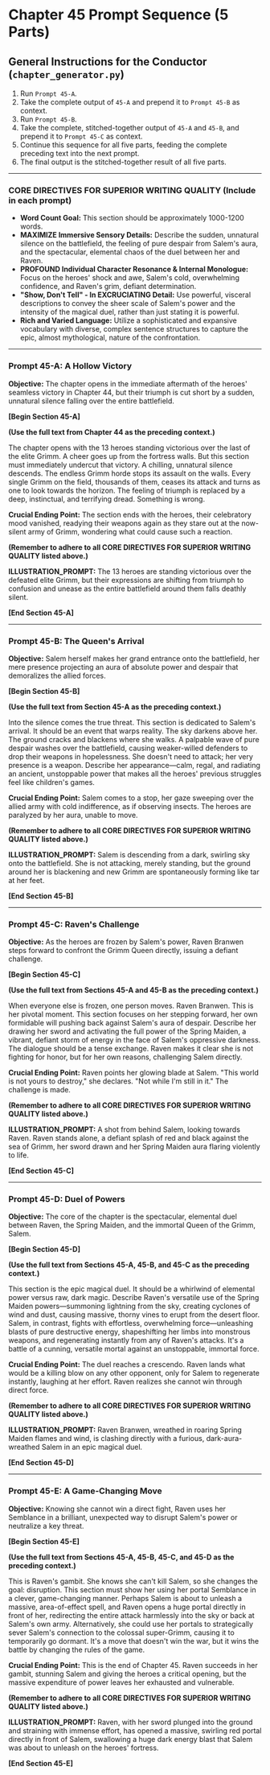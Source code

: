 # Chapter 45 Prompt Sequence (5 Parts)

## General Instructions for the Conductor (`chapter_generator.py`)

1. Run `Prompt 45-A`.
2. Take the complete output of `45-A` and prepend it to `Prompt 45-B` as context.
3. Run `Prompt 45-B`.
4. Take the complete, stitched-together output of `45-A` and `45-B`, and prepend it to `Prompt 45-C` as context.
5. Continue this sequence for all five parts, feeding the complete preceding text into the next prompt.
6. The final output is the stitched-together result of all five parts.

---

### **CORE DIRECTIVES FOR SUPERIOR WRITING QUALITY (Include in each prompt)**

* **Word Count Goal:** This section should be approximately 1000-1200 words.
* **MAXIMIZE Immersive Sensory Details:** Describe the sudden, unnatural silence on the battlefield, the feeling of pure despair from Salem's aura, and the spectacular, elemental chaos of the duel between her and Raven.
* **PROFOUND Individual Character Resonance & Internal Monologue:** Focus on the heroes' shock and awe, Salem's cold, overwhelming confidence, and Raven's grim, defiant determination.
* **"Show, Don't Tell" - In EXCRUCIATING Detail:** Use powerful, visceral descriptions to convey the sheer scale of Salem's power and the intensity of the magical duel, rather than just stating it is powerful.
* **Rich and Varied Language:** Utilize a sophisticated and expansive vocabulary with diverse, complex sentence structures to capture the epic, almost mythological, nature of the confrontation.

---

### **Prompt 45-A: A Hollow Victory**

**Objective:** The chapter opens in the immediate aftermath of the heroes' seamless victory in Chapter 44, but their triumph is cut short by a sudden, unnatural silence falling over the entire battlefield.

**[Begin Section 45-A]**

**(Use the full text from Chapter 44 as the preceding context.)**

The chapter opens with the 13 heroes standing victorious over the last of the elite Grimm. A cheer goes up from the fortress walls. But this section must immediately undercut that victory. A chilling, unnatural silence descends. The endless Grimm horde stops its assault on the walls. Every single Grimm on the field, thousands of them, ceases its attack and turns as one to look towards the horizon. The feeling of triumph is replaced by a deep, instinctual, and terrifying dread. Something is wrong.

**Crucial Ending Point:** The section ends with the heroes, their celebratory mood vanished, readying their weapons again as they stare out at the now-silent army of Grimm, wondering what could cause such a reaction.

**(Remember to adhere to all CORE DIRECTIVES FOR SUPERIOR WRITING QUALITY listed above.)**

**ILLUSTRATION_PROMPT:** The 13 heroes are standing victorious over the defeated elite Grimm, but their expressions are shifting from triumph to confusion and unease as the entire battlefield around them falls deathly silent.

**[End Section 45-A]**

---

### **Prompt 45-B: The Queen's Arrival**

**Objective:** Salem herself makes her grand entrance onto the battlefield, her mere presence projecting an aura of absolute power and despair that demoralizes the allied forces.

**[Begin Section 45-B]**

**(Use the full text from Section 45-A as the preceding context.)**

Into the silence comes the true threat. This section is dedicated to Salem's arrival. It should be an event that warps reality. The sky darkens above her. The ground cracks and blackens where she walks. A palpable wave of pure despair washes over the battlefield, causing weaker-willed defenders to drop their weapons in hopelessness. She doesn't need to attack; her very presence is a weapon. Describe her appearance—calm, regal, and radiating an ancient, unstoppable power that makes all the heroes' previous struggles feel like children's games.

**Crucial Ending Point:** Salem comes to a stop, her gaze sweeping over the allied army with cold indifference, as if observing insects. The heroes are paralyzed by her aura, unable to move.

**(Remember to adhere to all CORE DIRECTIVES FOR SUPERIOR WRITING QUALITY listed above.)**

**ILLUSTRATION_PROMPT:** Salem is descending from a dark, swirling sky onto the battlefield. She is not attacking, merely standing, but the ground around her is blackening and new Grimm are spontaneously forming like tar at her feet.

**[End Section 45-B]**

---

### **Prompt 45-C: Raven's Challenge**

**Objective:** As the heroes are frozen by Salem's power, Raven Branwen steps forward to confront the Grimm Queen directly, issuing a defiant challenge.

**[Begin Section 45-C]**

**(Use the full text from Sections 45-A and 45-B as the preceding context.)**

When everyone else is frozen, one person moves. Raven Branwen. This is her pivotal moment. This section focuses on her stepping forward, her own formidable will pushing back against Salem's aura of despair. Describe her drawing her sword and activating the full power of the Spring Maiden, a vibrant, defiant storm of energy in the face of Salem's oppressive darkness. The dialogue should be a tense exchange. Raven makes it clear she is not fighting for honor, but for her own reasons, challenging Salem directly.

**Crucial Ending Point:** Raven points her glowing blade at Salem. "This world is not yours to destroy," she declares. "Not while I'm still in it." The challenge is made.

**(Remember to adhere to all CORE DIRECTIVES FOR SUPERIOR WRITING QUALITY listed above.)**

**ILLUSTRATION_PROMPT:** A shot from behind Salem, looking towards Raven. Raven stands alone, a defiant splash of red and black against the sea of Grimm, her sword drawn and her Spring Maiden aura flaring violently to life.

**[End Section 45-C]**

---

### **Prompt 45-D: Duel of Powers**

**Objective:** The core of the chapter is the spectacular, elemental duel between Raven, the Spring Maiden, and the immortal Queen of the Grimm, Salem.

**[Begin Section 45-D]**

**(Use the full text from Sections 45-A, 45-B, and 45-C as the preceding context.)**

This section is the epic magical duel. It should be a whirlwind of elemental power versus raw, dark magic. Describe Raven's versatile use of the Spring Maiden powers—summoning lightning from the sky, creating cyclones of wind and dust, causing massive, thorny vines to erupt from the desert floor. Salem, in contrast, fights with effortless, overwhelming force—unleashing blasts of pure destructive energy, shapeshifting her limbs into monstrous weapons, and regenerating instantly from any of Raven's attacks. It's a battle of a cunning, versatile mortal against an unstoppable, immortal force.

**Crucial Ending Point:** The duel reaches a crescendo. Raven lands what would be a killing blow on any other opponent, only for Salem to regenerate instantly, laughing at her effort. Raven realizes she cannot win through direct force.

**(Remember to adhere to all CORE DIRECTIVES FOR SUPERIOR WRITING QUALITY listed above.)**

**ILLUSTRATION_PROMPT:** Raven Branwen, wreathed in roaring Spring Maiden flames and wind, is clashing directly with a furious, dark-aura-wreathed Salem in an epic magical duel.

**[End Section 45-D]**

---

### **Prompt 45-E: A Game-Changing Move**

**Objective:** Knowing she cannot win a direct fight, Raven uses her Semblance in a brilliant, unexpected way to disrupt Salem's power or neutralize a key threat.

**[Begin Section 45-E]**

**(Use the full text from Sections 45-A, 45-B, 45-C, and 45-D as the preceding context.)**

This is Raven's gambit. She knows she can't kill Salem, so she changes the goal: disruption. This section must show her using her portal Semblance in a clever, game-changing manner. Perhaps Salem is about to unleash a massive, area-of-effect spell, and Raven opens a huge portal directly in front of her, redirecting the entire attack harmlessly into the sky or back at Salem's own army. Alternatively, she could use her portals to strategically sever Salem's connection to the colossal super-Grimm, causing it to temporarily go dormant. It's a move that doesn't win the war, but it wins the battle by changing the rules of the game.

**Crucial Ending Point:** This is the end of Chapter 45. Raven succeeds in her gambit, stunning Salem and giving the heroes a critical opening, but the massive expenditure of power leaves her exhausted and vulnerable.

**(Remember to adhere to all CORE DIRECTIVES FOR SUPERIOR WRITING QUALITY listed above.)**

**ILLUSTRATION_PROMPT:** Raven, with her sword plunged into the ground and straining with immense effort, has opened a massive, swirling red portal directly in front of Salem, swallowing a huge dark energy blast that Salem was about to unleash on the heroes' fortress.

**[End Section 45-E]**
